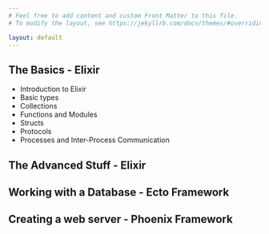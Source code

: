 ```yaml
---
# Feel free to add content and custom Front Matter to this file.
# To modify the layout, see https://jekyllrb.com/docs/themes/#overriding-theme-defaults

layout: default
---
```

## The Basics - Elixir
- Introduction to Elixir
- Basic types
- Collections
- Functions and Modules
- Structs
- Protocols
- Processes and Inter-Process Communication

## The Advanced Stuff - Elixir

## Working with a Database - Ecto Framework

## Creating a web server - Phoenix Framework
